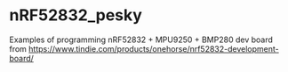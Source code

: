 # nRF52832_pesky
Examples of programming nRF52832 + MPU9250 + BMP280 dev board from https://www.tindie.com/products/onehorse/nrf52832-development-board/
